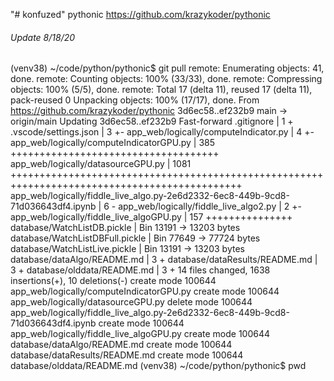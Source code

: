 "# konfuzed" 
pythonic 
https://github.com/krazykoder/pythonic 



###### Update 8/18/20 
(venv38) ~/code/python/pythonic$ git pull
remote: Enumerating objects: 41, done.
remote: Counting objects: 100% (33/33), done.
remote: Compressing objects: 100% (5/5), done.
remote: Total 17 (delta 11), reused 17 (delta 11), pack-reused 0
Unpacking objects: 100% (17/17), done.
From https://github.com/krazykoder/pythonic
   3d6ec58..ef232b9  main       -> origin/main
Updating 3d6ec58..ef232b9
Fast-forward
 .gitignore                                                                       |    1 +
 .vscode/settings.json                                                            |    3 +-
 app_web/logically/computeIndicator.py                                            |    4 +-
 app_web/logically/computeIndicatorGPU.py                                         |  385 ++++++++++++++++++++++++++++++++++++
 app_web/logically/datasourceGPU.py                                               | 1081 ++++++++++++++++++++++++++++++++++++++++++++++++++++++++++++++++++++++++++++++++++++++++++++++
 app_web/logically/fiddle_live_algo.py-2e6d2332-6ec8-449b-9cd8-71d036643df4.ipynb |    6 -
 app_web/logically/fiddle_live_algo2.py                                           |    2 +-
 app_web/logically/fiddle_live_algoGPU.py                                         |  157 +++++++++++++++
 database/WatchListDB.pickle                                                      |  Bin 13191 -> 13203 bytes
 database/WatchListDBFull.pickle                                                  |  Bin 77649 -> 77724 bytes
 database/WatchListLive.pickle                                                    |  Bin 13191 -> 13203 bytes
 database/dataAlgo/README.md                                                      |    3 +
 database/dataResults/README.md                                                   |    3 +
 database/olddata/README.md                                                       |    3 +
 14 files changed, 1638 insertions(+), 10 deletions(-)
 create mode 100644 app_web/logically/computeIndicatorGPU.py
 create mode 100644 app_web/logically/datasourceGPU.py
 delete mode 100644 app_web/logically/fiddle_live_algo.py-2e6d2332-6ec8-449b-9cd8-71d036643df4.ipynb
 create mode 100644 app_web/logically/fiddle_live_algoGPU.py
 create mode 100644 database/dataAlgo/README.md
 create mode 100644 database/dataResults/README.md
 create mode 100644 database/olddata/README.md
(venv38) ~/code/python/pythonic$ pwd

